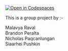 [![Open in Codespaces](https://classroom.github.com/assets/launch-codespace-7f7980b617ed060a017424585567c406b6ee15c891e84e1186181d67ecf80aa0.svg)](https://classroom.github.com/open-in-codespaces?assignment_repo_id=12560345)




This is a group project by :- 

Malavya Raval   
Brandon Peralta   
Nicholas Paqcanlungan   
Siaarhei Pushkin   
